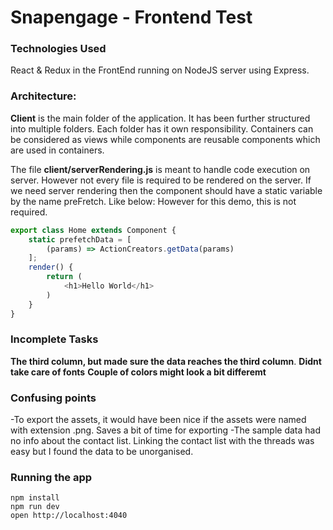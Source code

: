 # Snapengage - Frontend Test

### Technologies Used
React & Redux in the FrontEnd running on NodeJS server using Express.

### Architecture:
**Client**  is the main folder of the application. It has been further structured into multiple folders. Each folder has it own responsibility. Containers can be considered as views while components are reusable components which are used in containers.

The file **client/serverRendering.js** is meant to handle code execution on server. However not every file is required to be rendered on the server. If we need server rendering then the component should have a static variable by the name preFretch. Like below:
However for this demo, this is not required.
```js
export class Home extends Component {
    static prefetchData = [
        (params) => ActionCreators.getData(params)
    ];
    render() {
        return (
            <h1>Hello World</h1>
        )
    }
}
```
### Incomplete Tasks
**The third column, but made sure the data reaches the third column**.
**Didnt take care of fonts**
**Couple of colors might look a bit differemt**

### Confusing points
-To export the assets, it would have been nice if the assets were named with extension .png. Saves a bit of time for exporting
-The sample data had no info about the contact list. Linking the contact list with the threads was easy but I found the data to be unorganised.

### Running the app
```
npm install
npm run dev
open http://localhost:4040
```

